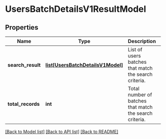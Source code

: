 # UsersBatchDetailsV1ResultModel

## Properties
Name | Type | Description | Notes
------------ | ------------- | ------------- | -------------
**search_result** | [**list[UsersBatchDetailsV1Model]**](UsersBatchDetailsV1Model.md) | List of users batches that match the search criteria. | [optional] 
**total_records** | **int** | Total number of batches that match the search criteria. | [optional] 

[[Back to Model list]](../README.md#documentation-for-models) [[Back to API list]](../README.md#documentation-for-api-endpoints) [[Back to README]](../README.md)



